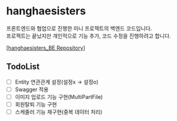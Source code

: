 # hanghaesisters
프론트엔드와 협업으로 진행한 미니 프로젝트의 백엔드 코드입니다.  
프로젝트는 끝났지만 개인적으로 기능 추가, 코드 수정을 진행하려고 합니다.

[[hanghaesisters_BE Repository]](https://github.com/HanghaeSisters/Back)

## TodoList
- [ ] Entity 연관관계 설정(설정x -> 설정o)
- [ ] Swagger 적용
- [ ] 이미지 업로드 기능 구현(MultiPartFile)
- [ ] 회원탈퇴 기능 구현
- [ ] 스케줄러 기능 재구현(중복 데이터 처리)
